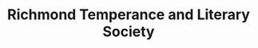 ---
layout: repo
title: "Richmond Temperance and Literary Society"
id: 5049
permalink: repos/5049/
---
